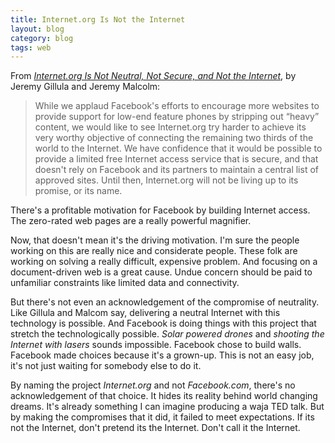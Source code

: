 ```yaml
---
title: Internet.org Is Not the Internet
layout: blog
category: blog
tags: web
---
```


From [_Internet.org Is Not Neutral, Not Secure, and Not the Internet_](https://www.eff.org/deeplinks/2015/05/internetorg-not-neutral-not-secure-and-not-internet), by Jeremy Gillula and Jeremy Malcolm:

> While we applaud Facebook's efforts to encourage more websites to provide support for low-end feature phones by stripping out “heavy” content, we would like to see Internet.org try harder to achieve its very worthy objective of connecting the remaining two thirds of the world to the Internet. We have confidence that it would be possible to provide a limited free Internet access service that is secure, and that doesn't rely on Facebook and its partners to maintain a central list of approved sites. Until then, Internet.org will not be living up to its promise, or its name.

There's a profitable motivation for Facebook by building Internet access.
The zero-rated web pages are a really powerful magnifier.

Now, that doesn't mean it's the driving motivation.
I'm sure the people working on this are really nice and considerate people.
These folk are working on solving a really difficult, expensive problem.
And focusing on a document-driven web is a great cause.
Undue concern should be paid to unfamiliar constraints like limited data and connectivity.

But there's not even an acknowledgement of the compromise of neutrality.
Like Gillula and Malcom say, delivering a neutral Internet with this technology is possible.
And Facebook is doing things with this project that stretch the technologically possible.
_Solar powered drones_ and _shooting the Internet with lasers_ sounds impossible.
Facebook chose to build walls.
Facebook made choices because it's a grown-up.
This is not an easy job, it's not just waiting for somebody else to do it.

By naming the project _Internet.org_ and not _Facebook.com_, there's no acknowledgement of that choice.
It hides its reality behind world changing dreams.
It's already something I can imagine producing a waja TED talk.
But by making the compromises that it did, it failed to meet expectations.
If its not the Internet, don't pretend its the Internet.
Don't call it the Internet.
